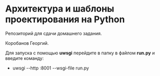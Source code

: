 # Архитектура и шаблоны проектирования на Python

Репозиторий для сдачи домашнего задания.

Коробанов Георгий.

Для запуска с помощью **uwsgi** перейдите в папку в файлом **run.py** и введите команду:<br>
* uwsgi --http :8001 --wsgi-file run.py